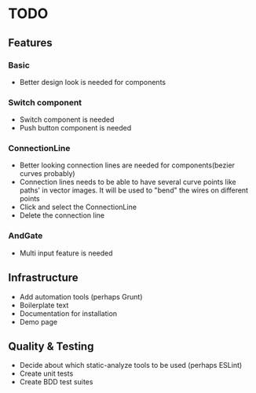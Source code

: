 # TODO

## Features
### Basic
* Better design look is needed for components
### Switch component
* Switch component is needed
* Push button component is needed
### ConnectionLine
* Better looking connection lines are needed for components(bezier curves probably)
* Connection lines needs to be able to have several curve points like paths' in vector images. It will be used to "bend" the wires on different points
* Click and select the ConnectionLine
* Delete the connection line
### AndGate
* Multi input feature is needed

## Infrastructure
* Add automation tools (perhaps Grunt)
* Boilerplate text
* Documentation for installation
* Demo page

## Quality & Testing
* Decide about which static-analyze tools to be used (perhaps ESLint)
* Create unit tests
* Create BDD test suites
